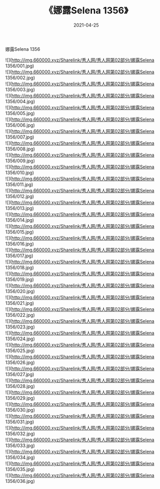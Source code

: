 ﻿---
layout: post
title:  《娜露Selena 1356》
date:   2021-04-25
img: http://img.660000.xyz/Sharelink/秀人网/秀人网第02部分/娜露Selena 1356/000.jpg
categories: [美女, 清纯, 唯美]
---

娜露Selena 1356

  ![](http://img.660000.xyz/Sharelink/秀人网/秀人网第02部分/娜露Selena 1356/001.jpg) <br> ![](http://img.660000.xyz/Sharelink/秀人网/秀人网第02部分/娜露Selena 1356/002.jpg) <br> ![](http://img.660000.xyz/Sharelink/秀人网/秀人网第02部分/娜露Selena 1356/003.jpg) <br> ![](http://img.660000.xyz/Sharelink/秀人网/秀人网第02部分/娜露Selena 1356/004.jpg) <br> ![](http://img.660000.xyz/Sharelink/秀人网/秀人网第02部分/娜露Selena 1356/005.jpg) <br> ![](http://img.660000.xyz/Sharelink/秀人网/秀人网第02部分/娜露Selena 1356/006.jpg) <br> ![](http://img.660000.xyz/Sharelink/秀人网/秀人网第02部分/娜露Selena 1356/007.jpg) <br> ![](http://img.660000.xyz/Sharelink/秀人网/秀人网第02部分/娜露Selena 1356/008.jpg) <br> ![](http://img.660000.xyz/Sharelink/秀人网/秀人网第02部分/娜露Selena 1356/009.jpg) <br> ![](http://img.660000.xyz/Sharelink/秀人网/秀人网第02部分/娜露Selena 1356/010.jpg) <br> ![](http://img.660000.xyz/Sharelink/秀人网/秀人网第02部分/娜露Selena 1356/011.jpg) <br> ![](http://img.660000.xyz/Sharelink/秀人网/秀人网第02部分/娜露Selena 1356/012.jpg) <br> ![](http://img.660000.xyz/Sharelink/秀人网/秀人网第02部分/娜露Selena 1356/013.jpg) <br> ![](http://img.660000.xyz/Sharelink/秀人网/秀人网第02部分/娜露Selena 1356/014.jpg) <br> ![](http://img.660000.xyz/Sharelink/秀人网/秀人网第02部分/娜露Selena 1356/015.jpg) <br> ![](http://img.660000.xyz/Sharelink/秀人网/秀人网第02部分/娜露Selena 1356/016.jpg) <br> ![](http://img.660000.xyz/Sharelink/秀人网/秀人网第02部分/娜露Selena 1356/017.jpg) <br> ![](http://img.660000.xyz/Sharelink/秀人网/秀人网第02部分/娜露Selena 1356/018.jpg) <br> ![](http://img.660000.xyz/Sharelink/秀人网/秀人网第02部分/娜露Selena 1356/019.jpg) <br> ![](http://img.660000.xyz/Sharelink/秀人网/秀人网第02部分/娜露Selena 1356/020.jpg) <br> ![](http://img.660000.xyz/Sharelink/秀人网/秀人网第02部分/娜露Selena 1356/021.jpg) <br> ![](http://img.660000.xyz/Sharelink/秀人网/秀人网第02部分/娜露Selena 1356/022.jpg) <br> ![](http://img.660000.xyz/Sharelink/秀人网/秀人网第02部分/娜露Selena 1356/023.jpg) <br> ![](http://img.660000.xyz/Sharelink/秀人网/秀人网第02部分/娜露Selena 1356/024.jpg) <br> ![](http://img.660000.xyz/Sharelink/秀人网/秀人网第02部分/娜露Selena 1356/025.jpg) <br> ![](http://img.660000.xyz/Sharelink/秀人网/秀人网第02部分/娜露Selena 1356/026.jpg) <br> ![](http://img.660000.xyz/Sharelink/秀人网/秀人网第02部分/娜露Selena 1356/027.jpg) <br> ![](http://img.660000.xyz/Sharelink/秀人网/秀人网第02部分/娜露Selena 1356/028.jpg) <br> ![](http://img.660000.xyz/Sharelink/秀人网/秀人网第02部分/娜露Selena 1356/029.jpg) <br> ![](http://img.660000.xyz/Sharelink/秀人网/秀人网第02部分/娜露Selena 1356/030.jpg) <br> ![](http://img.660000.xyz/Sharelink/秀人网/秀人网第02部分/娜露Selena 1356/031.jpg) <br> ![](http://img.660000.xyz/Sharelink/秀人网/秀人网第02部分/娜露Selena 1356/032.jpg) <br> ![](http://img.660000.xyz/Sharelink/秀人网/秀人网第02部分/娜露Selena 1356/033.jpg) <br> ![](http://img.660000.xyz/Sharelink/秀人网/秀人网第02部分/娜露Selena 1356/034.jpg) <br> ![](http://img.660000.xyz/Sharelink/秀人网/秀人网第02部分/娜露Selena 1356/035.jpg) <br> ![](http://img.660000.xyz/Sharelink/秀人网/秀人网第02部分/娜露Selena 1356/036.jpg) <br>